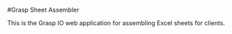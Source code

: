 #Grasp Sheet Assembler

This is the Grasp IO web application for assembling Excel sheets for clients.
